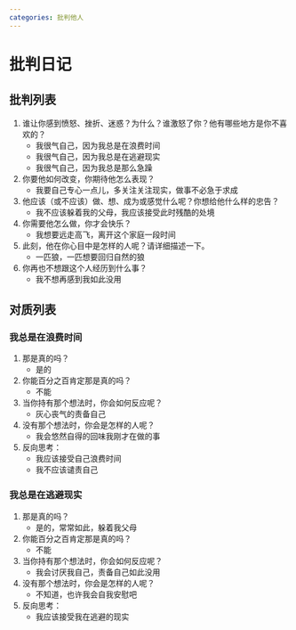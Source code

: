 ```yaml
---
categories: 批判他人
---
```


# 批判日记

## 批判列表

1. 谁让你感到愤怒、挫折、迷惑？为什么？谁激怒了你？他有哪些地方是你不喜欢的？
    - 我很气自己，因为我总是在浪费时间
    - 我很气自己，因为我总是在逃避现实
    - 我很气自己，因为我总是那么急躁
2. 你要他如何改变，你期待他怎么表现？
    - 我要自己专心一点儿，多关注关注现实，做事不必急于求成
3. 他应该（或不应该）做、想、成为或感觉什么呢？你想给他什么样的忠告？
    - 我不应该躲着我的父母，我应该接受此时残酷的处境
4. 你需要他怎么做，你才会快乐？
    - 我想要远走高飞，离开这个家庭一段时间
5. 此刻，他在你心目中是怎样的人呢？请详细描述一下。
    - 一匹狼，一匹想要回归自然的狼
6. 你再也不想跟这个人经历到什么事？
    - 我不想再感到我如此没用

## 对质列表

### 我总是在浪费时间

1. 那是真的吗？
    - 是的
2. 你能百分之百肯定那是真的吗？
    - 不能
3. 当你持有那个想法时，你会如何反应呢？
    - 灰心丧气的责备自己
4. 没有那个想法时，你会是怎样的人呢？
    - 我会悠然自得的回味我刚才在做的事
5. 反向思考：
    - 我应该接受自己浪费时间
    - 我不应该谴责自己

### 我总是在逃避现实

1. 那是真的吗？
    - 是的，常常如此，躲着我父母
2. 你能百分之百肯定那是真的吗？
    - 不能
3. 当你持有那个想法时，你会如何反应呢？
    - 我会讨厌我自己，责备自己如此没用
4. 没有那个想法时，你会是怎样的人呢？
    - 不知道，也许我会自我安慰吧
5. 反向思考：
    - 我应该接受我在逃避的现实
